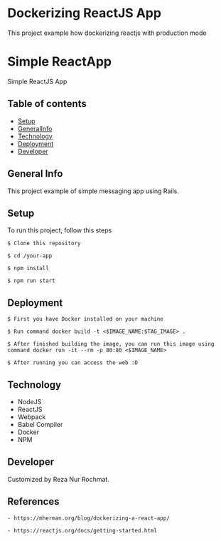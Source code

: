 # Dockerizing ReactJS App
This project example how dockerizing reactjs with production mode

# Simple ReactApp
Simple ReactJS App

## Table of contents
* [Setup](#setup)
* [GeneralInfo](#general-info)
* [Technology](#technology)
* [Deployment](#deployment)
* [Developer](#developer)

## General Info
This project example of simple messaging app using Rails.

## Setup
To run this project, follow this steps 
```
$ Clone this repository

$ cd /your-app

$ npm install

$ npm run start
```

## Deployment
```
$ First you have Docker installed on your machine

$ Run command docker build -t <$IMAGE_NAME:$TAG_IMAGE> .

$ After finished building the image, you can run this image using command docker run -it --rm -p 80:80 <$IMAGE_NAME>

$ After running you can access the web :D
```

## Technology
* NodeJS
* ReactJS
* Webpack
* Babel Compiler
* Docker
* NPM

## Developer
Customized by Reza Nur Rochmat.

## References
```
- https://mherman.org/blog/dockerizing-a-react-app/

- https://reactjs.org/docs/getting-started.html
```
